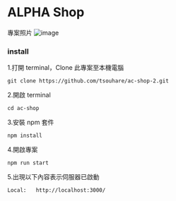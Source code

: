 # ALPHA Shop

專案照片
![image](https://raw.githubusercontent.com/tsouhare/ac-shop-2/blob/main/public/photo/screenshot2.png)

### install

1.打開 terminal，Clone 此專案至本機電腦

```
git clone https://github.com/tsouhare/ac-shop-2.git
```

2.開啟 terminal

```
cd ac-shop
```

3.安裝 npm 套件

```
npm install
```

4.開啟專案

```
npm run start
```

5.出現以下內容表示伺服器已啟動

```
Local:   http://localhost:3000/
```
